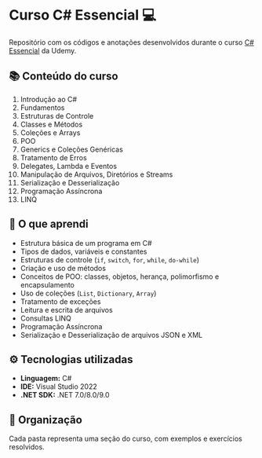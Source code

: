 # Curso C# Essencial 💻

Repositório com os códigos e anotações desenvolvidos durante o curso [C# Essencial](https://www.udemy.com/share/108tsU3@vP-Jra2OdFVyjBSD-ifIG2XcVW1RtMzNC2uvnTqxRSSCp29UYPRApPiTYqBVRZ21xQ==/) da Udemy.

## 📚 Conteúdo do curso
1. Introdução ao C#
2. Fundamentos
3. Estruturas de Controle
4. Classes e Métodos
5. Coleções e Arrays
6. POO
7. Generics e Coleções Genéricas
8. Tratamento de Erros
9. Delegates, Lambda e Eventos
10. Manipulação de Arquivos, Diretórios e Streams
11. Serialização e Desserialização
12. Programação Assíncrona
13. LINQ

## 🧠 O que aprendi
- Estrutura básica de um programa em C#
- Tipos de dados, variáveis e constantes
- Estruturas de controle (`if`, `switch`, `for`, `while`, `do-while`)
- Criação e uso de métodos
- Conceitos de POO: classes, objetos, herança, polimorfismo e encapsulamento
- Uso de coleções (`List`, `Dictionary`, `Array`)
- Tratamento de exceções
- Leitura e escrita de arquivos
- Consultas LINQ
- Programação Assíncrona
- Serialização e Desserialização de arquivos JSON e XML

## ⚙️ Tecnologias utilizadas
- **Linguagem:** C#
- **IDE:** Visual Studio 2022
- **.NET SDK:** .NET 7.0/8.0/9.0

## 📂 Organização
Cada pasta representa uma seção do curso, com exemplos e exercícios resolvidos.